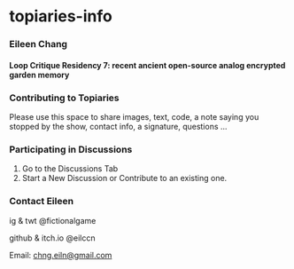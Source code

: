# topiaries-info

### Eileen Chang 
#### Loop Critique Residency 7: recent ancient open-source analog encrypted garden memory

### Contributing to Topiaries
Please use this space to share images, text, code, a note saying you stopped by the show, contact info, a signature, questions ... 

### Participating in Discussions
1. Go to the Discussions Tab
2. Start a New Discussion or Contribute to an existing one.

### Contact Eileen
ig & twt @fictionalgame

github & itch.io @eilccn

Email: chng.eiln@gmail.com



